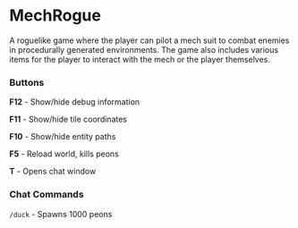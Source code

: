 # MechRogue
A roguelike game where the player can pilot a mech suit to combat enemies in procedurally generated environments. The game also includes
various items for the player to interact with the mech or the player themselves.

### Buttons
**F12** - Show/hide debug information

**F11** - Show/hide tile coordinates

**F10** - Show/hide entity paths

**F5** - Reload world, kills peons

**T** - Opens chat window

### Chat Commands
`/duck` - Spawns 1000 peons